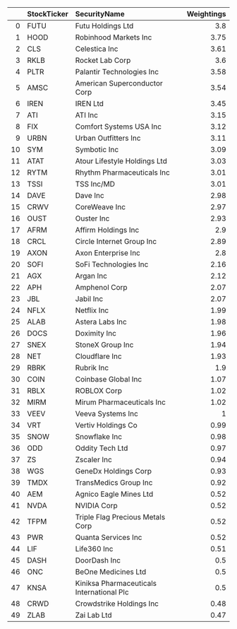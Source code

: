 |    | StockTicker   | SecurityName                              |   Weightings |
|---:|:--------------|:------------------------------------------|-------------:|
|  0 | FUTU          | Futu Holdings Ltd                         |         3.8  |
|  1 | HOOD          | Robinhood Markets Inc                     |         3.75 |
|  2 | CLS           | Celestica Inc                             |         3.61 |
|  3 | RKLB          | Rocket Lab Corp                           |         3.6  |
|  4 | PLTR          | Palantir Technologies Inc                 |         3.58 |
|  5 | AMSC          | American Superconductor Corp              |         3.54 |
|  6 | IREN          | IREN Ltd                                  |         3.45 |
|  7 | ATI           | ATI Inc                                   |         3.15 |
|  8 | FIX           | Comfort Systems USA Inc                   |         3.12 |
|  9 | URBN          | Urban Outfitters Inc                      |         3.11 |
| 10 | SYM           | Symbotic Inc                              |         3.09 |
| 11 | ATAT          | Atour Lifestyle Holdings Ltd              |         3.03 |
| 12 | RYTM          | Rhythm Pharmaceuticals Inc                |         3.01 |
| 13 | TSSI          | TSS Inc/MD                                |         3.01 |
| 14 | DAVE          | Dave Inc                                  |         2.98 |
| 15 | CRWV          | CoreWeave Inc                             |         2.97 |
| 16 | OUST          | Ouster Inc                                |         2.93 |
| 17 | AFRM          | Affirm Holdings Inc                       |         2.9  |
| 18 | CRCL          | Circle Internet Group Inc                 |         2.89 |
| 19 | AXON          | Axon Enterprise Inc                       |         2.8  |
| 20 | SOFI          | SoFi Technologies Inc                     |         2.16 |
| 21 | AGX           | Argan Inc                                 |         2.12 |
| 22 | APH           | Amphenol Corp                             |         2.07 |
| 23 | JBL           | Jabil Inc                                 |         2.07 |
| 24 | NFLX          | Netflix Inc                               |         1.99 |
| 25 | ALAB          | Astera Labs Inc                           |         1.98 |
| 26 | DOCS          | Doximity Inc                              |         1.96 |
| 27 | SNEX          | StoneX Group Inc                          |         1.94 |
| 28 | NET           | Cloudflare Inc                            |         1.93 |
| 29 | RBRK          | Rubrik Inc                                |         1.9  |
| 30 | COIN          | Coinbase Global Inc                       |         1.07 |
| 31 | RBLX          | ROBLOX Corp                               |         1.02 |
| 32 | MIRM          | Mirum Pharmaceuticals Inc                 |         1.02 |
| 33 | VEEV          | Veeva Systems Inc                         |         1    |
| 34 | VRT           | Vertiv Holdings Co                        |         0.99 |
| 35 | SNOW          | Snowflake Inc                             |         0.98 |
| 36 | ODD           | Oddity Tech Ltd                           |         0.97 |
| 37 | ZS            | Zscaler Inc                               |         0.94 |
| 38 | WGS           | GeneDx Holdings Corp                      |         0.93 |
| 39 | TMDX          | TransMedics Group Inc                     |         0.92 |
| 40 | AEM           | Agnico Eagle Mines Ltd                    |         0.52 |
| 41 | NVDA          | NVIDIA Corp                               |         0.52 |
| 42 | TFPM          | Triple Flag Precious Metals Corp          |         0.52 |
| 43 | PWR           | Quanta Services Inc                       |         0.52 |
| 44 | LIF           | Life360 Inc                               |         0.51 |
| 45 | DASH          | DoorDash Inc                              |         0.5  |
| 46 | ONC           | BeOne Medicines Ltd                       |         0.5  |
| 47 | KNSA          | Kiniksa Pharmaceuticals International Plc |         0.5  |
| 48 | CRWD          | Crowdstrike Holdings Inc                  |         0.48 |
| 49 | ZLAB          | Zai Lab Ltd                               |         0.47 |